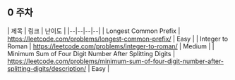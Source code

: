 ## 0 주차
| 제목 | 링크 | 난이도 |
|--|--|--|--|
| Longest Common Prefix | https://leetcode.com/problems/longest-common-prefix/ | Easy |
| Integer to Roman | https://leetcode.com/problems/integer-to-roman/ | Medium |
| Minimum Sum of Four Digit Number After Splitting Digits | https://leetcode.com/problems/minimum-sum-of-four-digit-number-after-splitting-digits/description/ | Easy |
